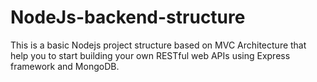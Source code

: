 # NodeJs-backend-structure

This is a basic  Nodejs project structure based on MVC Architecture that help you to start building your own RESTful web APIs using Express framework and MongoDB.
